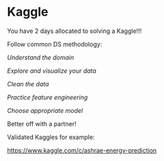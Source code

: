 # Kaggle

You have 2 days allocated to solving a Kaggle!!!

Follow common DS methodology:

*Understand the domain*

*Explore and visualize your data*

*Clean the data*

*Practice feature engineering*

*Choose appropriate model*

Better off with a partner!

Validated Kaggles for example:

https://www.kaggle.com/c/ashrae-energy-prediction
